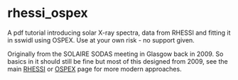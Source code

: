 # rhessi_ospex

A pdf tutorial introducing solar X-ray spectra, data from RHESSI and fitting it in sswidl using OSPEX. Use at your own risk - no support given.

Originally from the SOLAIRE SODAS meeting in Glasgow back in 2009. So basics in it should still be fine but most of this designed from 2009, see the main [RHESSI](https://hesperia.gsfc.nasa.gov/rhessi3/software/resources/index.html) or [OSPEX](https://hesperia.gsfc.nasa.gov/ssw/packages/spex/doc/ospex_explanation.htm) page for more modern approaches.
